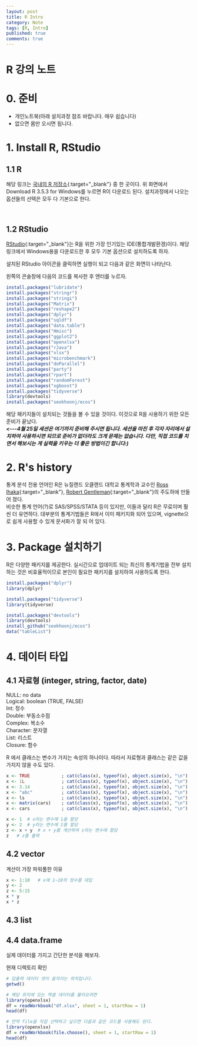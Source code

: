 ```yaml
---
layout: post
title: R Intro 
category: Note
tags: [R, Intro]
published: true
comments: true
---
```


R 강의 노트
===

# 0. 준비
- 개인노트북(아래 설치과정 참조 바랍니다. 매우 쉽습니다)  
- 없으면 몸만 오시면 됩니다.


# 1. Install R, RStudio

## 1.1 R
해당 링크는 [국내의 R 저장소][1]{:target="\_blank"} 중 한 곳이다. 위 화면에서 Download R 3.5.3 for Windows를 누르면
R이 다운로드 된다. 설치과정에서 나오는 옵션들의 선택은 모두 다 기본으로 한다.  

<img src="/assets/images/Note/install_r_1.png" alt = "" align = "center">  
<img src="/assets/images/Note/install_r_2.png" alt = "" align = "center">  
<img src="/assets/images/Note/install_r_3.png" alt = "" align = "center">  
<img src="/assets/images/Note/install_r_4.png" alt = "" align = "center">
<img src="/assets/images/Note/install_r_5.png" alt = "" align = "center">
<img src="/assets/images/Note/install_r_6.png" alt = "" align = "center">
<img src="/assets/images/Note/install_r_7.png" alt = "" align = "center">
<img src="/assets/images/Note/install_r_8.png" alt = "" align = "center">

## 1.2 RStudio
[RStudio][2]{:target="\_blank"}는 R을 위한 가장 인기있는 IDE(통합개발환경)이다. 해당 링크에서 Windows용을 다운로드한 후 모두 기본 옵션으로 설치하도록 하자. 
<img src="/assets/images/Note/install_rstudio_1.png" alt = "" align = "center">
<img src="/assets/images/Note/install_rstudio_2.png" alt = "" align = "center">
<img src="/assets/images/Note/install_rstudio_3.png" alt = "" align = "center">
<img src="/assets/images/Note/install_rstudio_4.png" alt = "" align = "center">
<img src="/assets/images/Note/install_rstudio_5.png" alt = "" align = "center">

  
설치된 RStudio 아이콘을 클릭하면 실행이 되고 다음과 같은 화면이 나타난다.
<img src="/assets/images/Note/rstudio_console.png" alt = "" align = "center">

왼쪽의 콘솔창에 다음의 코드를 복사한 후 엔터를 누르자. 
```r
install.packages("lubridate")
install.packages("stringr")
install.packages("stringi")
install.packages("Matrix")
install.packages("reshape2")
install.packages("dplyr")
install.packages("sqldf")
install.packages("data.table")
install.packages("Hmisc")
install.packages("ggplot2")
install.packages("openxlsx")
install.packages("rJava")
install.packages("xlsx")
install.packages("microbenchmark")
install.packages("doParallel")
install.packages("party")
install.packages("rpart")
install.packages("randomForest")
install.packages("xgboost")
install.packages("tidyverse")
library(devtools)
install.packages("seokhoonj/ecos")
```

해당 패키지들이 설치되는 것들을 볼 수 있을 것이다. 이것으로 R을 사용하기 위한 모든 준비가 끝났다.  
***\<\-\-\-4월 25일 세션은 여기까지 준비해 주시면 됩니다. 세션을 마친 후 각자 자리에서 설치하여 사용하시면 되므로 준비가 없더라도 크게 문제는 없습니다. 
다만, 직접 코드를 치면서 해보시는 게 실력을 키우는 더 좋은 방법이긴 합니다:)***

# 2. R's history
통계 분석 전용 언어인 R은 뉴질랜드 오클랜드 대학교 통계학과 교수인 [Ross Ihaka][3]{:target="\_blank"}, [Robert Gentleman][4]{:target="\_blank"}의 주도하에 만들어 졌다.  
비슷한 통계 언어(?)로 SAS/SPSS/STATA 등이 있지만, 이들과 달리 R은 무료이며 훨씬 더 유연하다. 대부분의 통계기법들은 R에서 이미 패키지화 되어 있으며, vignette으로 쉽게 사용할 수 있게 문서화가 잘 되 어 있다.  


# 3. Package 설치하기
R은 다양한 패키지를 제공한다. 실시간으로 업데이트 되는 최신의 통계기법을 전부 설치하는 것은 비효율적이므로 본인이 필요한 패키지를 설치하여 사용하도록 한다.
``` r
install.packages("dplyr")
library(dplyr)

install.packages("tidyverse")
library(tidyverse)

install.packages("devtools")  
library(devtools)
install_github("seokhoonj/ecos")
data("tableList")
```
# 4. 데이터 타입

## 4.1 자료형 (integer, string, factor, date)
NULL: no data  
Logical: boolean (TRUE, FALSE)  
Int: 정수  
Double: 부동소수점  
Complex: 복소수  
Character: 문자열  
List: 리스트  
Closure: 함수  
  
R 에서 클래스는 변수가 가지는 속성의 하나이다. 따라서 자료형과 클래스는 같은 값을 가지지 않을 수도 있다.

```r
x <- TRUE            ; cat(class(x), typeof(x), object.size(x), "\n")
x <- 1L              ; cat(class(x), typeof(x), object.size(x), "\n")
x <- 3.14            ; cat(class(x), typeof(x), object.size(x), "\n")
x <- "abc"           ; cat(class(x), typeof(x), object.size(x), "\n")
x <- ls              ; cat(class(x), typeof(x), object.size(x), "\n")
x <- matrix(cars)    ; cat(class(x), typeof(x), object.size(x), "\n")
x <- cars            ; cat(class(x), typeof(x), object.size(x), "\n")
```
```r
x <- 1	# x라는 변수에 1을 할당 
y <- 2	# y라는 변수에 2를 할당
z <- x + y	# x + y를 계산하여 z라는 변수에 할당
z	# z를 출력	
```

## 4.2 vector
계산이 가장 파워풀한 이유
``` r
x <- 1:10	# x에 1~10의 정수를 대입
y <- 2
z <- 5:15
x * y
x * z
```

## 4.3 list 

## 4.4 data.frame


실제 데이터를 가지고 간단한 분석을 해보자.

현재 디렉토리 확인
```r
# 입출력 데이터 셋이 움직이는 위치입니다.
getwd()	

# 해당 위치에 있는 엑셀 데이터를 불러오려면
library(openxlsx)
df = readWorkbook("df.xlsx", sheet = 1, startRow = 1)
head(df)

# 만약 file을 직접 선택하고 싶으면 다음과 같은 코드를 사용해도 된다.
library(openxlsx)
df = readWorkbook(file.choose(), sheet = 1, startRow = 1)
head(df)
```

[1]: http://cran.seoul.go.kr/bin/windows/base/
[2]: https://www.rstudio.com/products/rstudio/download/#download
[3]: https://en.wikipedia.org/wiki/Ross_Ihaka
[4]: https://en.wikipedia.org/wiki/Robert_Gentleman_(statistician)
